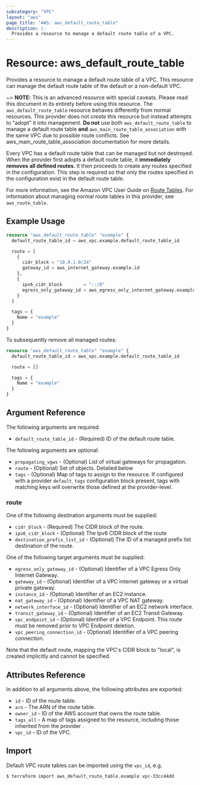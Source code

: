 ```yaml
---
subcategory: "VPC"
layout: "aws"
page_title: "AWS: aws_default_route_table"
description: |-
  Provides a resource to manage a default route table of a VPC.
---
```


# Resource: aws_default_route_table

Provides a resource to manage a default route table of a VPC. This resource can manage the default route table of the default or a non-default VPC.

~> **NOTE:** This is an advanced resource with special caveats. Please read this document in its entirety before using this resource. The `aws_default_route_table` resource behaves differently from normal resources. This provider does not _create_ this resource but instead attempts to "adopt" it into management. **Do not** use both `aws_default_route_table` to manage a default route table **and** `aws_main_route_table_association` with the same VPC due to possible route conflicts. See aws_main_route_table_association documentation for more details.

Every VPC has a default route table that can be managed but not destroyed. When the provider first adopts a default route table, it **immediately removes all defined routes**. It then proceeds to create any routes specified in the configuration. This step is required so that only the routes specified in the configuration exist in the default route table.

For more information, see the Amazon VPC User Guide on [Route Tables](https://docs.aws.amazon.com/vpc/latest/userguide/VPC_Route_Tables.html). For information about managing normal route tables in this provider, see `aws_route_table`.

## Example Usage

```terraform
resource "aws_default_route_table" "example" {
  default_route_table_id = aws_vpc.example.default_route_table_id

  route = [
    {
      cidr_block = "10.0.1.0/24"
      gateway_id = aws_internet_gateway.example.id
    },
    {
      ipv6_cidr_block        = "::/0"
      egress_only_gateway_id = aws_egress_only_internet_gateway.example.id
    }
  ]

  tags = {
    Name = "example"
  }
}
```

To subsequently remove all managed routes:

```terraform
resource "aws_default_route_table" "example" {
  default_route_table_id = aws_vpc.example.default_route_table_id

  route = []

  tags = {
    Name = "example"
  }
}
```

## Argument Reference

The following arguments are required:

* `default_route_table_id` - (Required) ID of the default route table.

The following arguments are optional:

* `propagating_vgws` - (Optional) List of virtual gateways for propagation.
* `route` - (Optional) Set of objects. Detailed below
* `tags` - (Optional) Map of tags to assign to the resource. If configured with a provider `default_tags` configuration block present, tags with matching keys will overwrite those defined at the provider-level.

### route

One of the following destination arguments must be supplied:

* `cidr_block` - (Required) The CIDR block of the route.
* `ipv6_cidr_block` - (Optional) The Ipv6 CIDR block of the route
* `destination_prefix_list_id` - (Optional) The ID of a managed prefix list destination of the route.

One of the following target arguments must be supplied:

* `egress_only_gateway_id` - (Optional) Identifier of a VPC Egress Only Internet Gateway.
* `gateway_id` - (Optional) Identifier of a VPC internet gateway or a virtual private gateway.
* `instance_id` - (Optional) Identifier of an EC2 instance.
* `nat_gateway_id` - (Optional) Identifier of a VPC NAT gateway.
* `network_interface_id` - (Optional) Identifier of an EC2 network interface.
* `transit_gateway_id` - (Optional) Identifier of an EC2 Transit Gateway.
* `vpc_endpoint_id` - (Optional) Identifier of a VPC Endpoint. This route must be removed prior to VPC Endpoint deletion.
* `vpc_peering_connection_id` - (Optional) Identifier of a VPC peering connection.

Note that the default route, mapping the VPC's CIDR block to "local", is created implicitly and cannot be specified.

## Attributes Reference

In addition to all arguments above, the following attributes are exported:

* `id` - ID of the route table.
* `arn` - The ARN of the route table.
* `owner_id` - ID of the AWS account that owns the route table.
* `tags_all` - A map of tags assigned to the resource, including those inherited from the provider .
* `vpc_id` - ID of the VPC.

## Import

Default VPC route tables can be imported using the `vpc_id`, e.g.

```
$ terraform import aws_default_route_table.example vpc-33cc44dd
```

[aws-route-tables]: http://docs.aws.amazon.com/AmazonVPC/latest/UserGuide/VPC_Route_Tables.html#Route_Replacing_Main_Table
[tf-route-tables]: /docs/providers/aws/r/route_table.html
[tf-main-route-table-association]: /docs/providers/aws/r/main_route_table_association.html